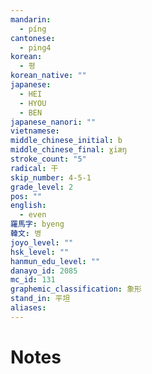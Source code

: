 ```yaml
---
mandarin:
  - píng
cantonese:
  - ping4
korean:
  - 평
korean_native: ""
japanese:
  - HEI
  - HYOU
  - BEN
japanese_nanori: ""
vietnamese:
middle_chinese_initial: b
middle_chinese_final: ɣiæŋ
stroke_count: "5"
radical: 干
skip_number: 4-5-1
grade_level: 2
pos: ""
english:
  - even
羅馬字: byeng
韓文: 병
joyo_level: ""
hsk_level: ""
hanmun_edu_level: ""
danayo_id: 2085
mc_id: 131
graphemic_classification: 象形
stand_in: 平坦
aliases:
---
```


# Notes
